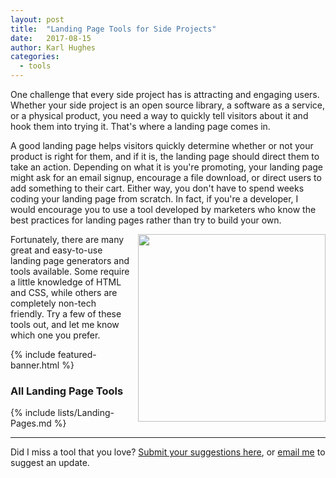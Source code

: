 ```yaml
---
layout: post
title:  "Landing Page Tools for Side Projects"
date:   2017-08-15
author: Karl Hughes
categories:
  - tools
---
```


One challenge that every side project has is attracting and engaging users. Whether your side project is an open source library, a software as a service, or a physical product, you need a way to quickly tell visitors about it and hook them into trying it. That's where a landing page comes in.

A good landing page helps visitors quickly determine whether or not your product is right for them, and if it is, the landing page should direct them to take an action. Depending on what it is you're promoting, your landing page might ask for an email signup, encourage a file download, or direct users to add something to their cart. Either way, you don't have to spend weeks coding your landing page from scratch. In fact, if you're a developer, I would encourage you to use a tool developed by marketers who know the best practices for landing pages rather than try to build your own.

<img src="https://i.imgur.com/HHoKfhQ.jpg" style="float:right; width: 300px; height: auto; margin-left: 10px;" />

Fortunately, there are many great and easy-to-use landing page generators and tools available. Some require a little knowledge of HTML and CSS, while others are completely non-tech friendly. Try a few of these tools out, and let me know which one you prefer.

{% include featured-banner.html %}

### All Landing Page Tools

{% include lists/Landing-Pages.md %}

-----

Did I miss a tool that you love? [Submit your suggestions here](https://www.portablecto.com/tools/submit), or [email me](mailto:marketing@portablecto.com) to suggest an update.
